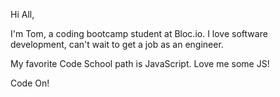 Hi All,

I'm Tom, a coding bootcamp student at Bloc.io. I love software development, can't wait to get a job as an engineer.

My favorite Code School path is JavaScript. Love me some JS!

Code On!
